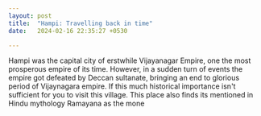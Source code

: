 ```yaml
---
layout: post
title:  "Hampi: Travelling back in time"
date:   2024-02-16 22:35:27 +0530

---
```

Hampi was the capital city of erstwhile Vijayanagar Empire, one the most prosperous empire of its time. However, in a sudden turn of events the empire got defeated by Deccan sultanate, bringing an end to glorious period of Vijaynagara empire.
 If this much historical importance isn't sufficient for you to visit this village.
 This place also finds its mentioned in Hindu mythology Ramayana as the mone 
<!--stackedit_data:
eyJoaXN0b3J5IjpbLTc4OTcwODcwNiwtMTAxNzc3MDQ1MSwtMT
IwMzM2ODQ0Nyw4NzQ2MzAxMDUsMjEwNjc0NTk5LC03ODc5Mjk0
OTksLTM2NTE3NjkxNCwtMjA4ODc0NjYxMiwtMzMyNDU1MzYzXX
0=
-->